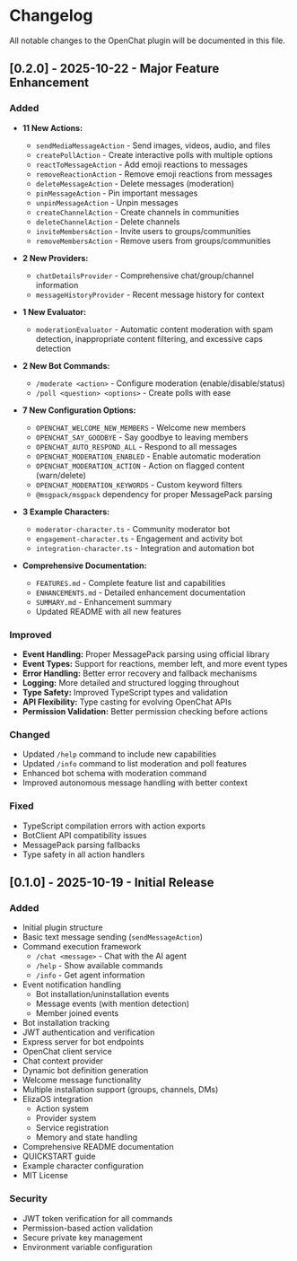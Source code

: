 # Changelog

All notable changes to the OpenChat plugin will be documented in this file.

## [0.2.0] - 2025-10-22 - Major Feature Enhancement

### Added
- **11 New Actions:**
  - `sendMediaMessageAction` - Send images, videos, audio, and files
  - `createPollAction` - Create interactive polls with multiple options
  - `reactToMessageAction` - Add emoji reactions to messages
  - `removeReactionAction` - Remove emoji reactions from messages
  - `deleteMessageAction` - Delete messages (moderation)
  - `pinMessageAction` - Pin important messages
  - `unpinMessageAction` - Unpin messages
  - `createChannelAction` - Create channels in communities
  - `deleteChannelAction` - Delete channels
  - `inviteMembersAction` - Invite users to groups/communities
  - `removeMembersAction` - Remove users from groups/communities

- **2 New Providers:**
  - `chatDetailsProvider` - Comprehensive chat/group/channel information
  - `messageHistoryProvider` - Recent message history for context

- **1 New Evaluator:**
  - `moderationEvaluator` - Automatic content moderation with spam detection, inappropriate content filtering, and excessive caps detection

- **2 New Bot Commands:**
  - `/moderate <action>` - Configure moderation (enable/disable/status)
  - `/poll <question> <options>` - Create polls with ease

- **7 New Configuration Options:**
  - `OPENCHAT_WELCOME_NEW_MEMBERS` - Welcome new members
  - `OPENCHAT_SAY_GOODBYE` - Say goodbye to leaving members
  - `OPENCHAT_AUTO_RESPOND_ALL` - Respond to all messages
  - `OPENCHAT_MODERATION_ENABLED` - Enable automatic moderation
  - `OPENCHAT_MODERATION_ACTION` - Action on flagged content (warn/delete)
  - `OPENCHAT_MODERATION_KEYWORDS` - Custom keyword filters
  - `@msgpack/msgpack` dependency for proper MessagePack parsing

- **3 Example Characters:**
  - `moderator-character.ts` - Community moderator bot
  - `engagement-character.ts` - Engagement and activity bot
  - `integration-character.ts` - Integration and automation bot

- **Comprehensive Documentation:**
  - `FEATURES.md` - Complete feature list and capabilities
  - `ENHANCEMENTS.md` - Detailed enhancement documentation
  - `SUMMARY.md` - Enhancement summary
  - Updated README with all new features

### Improved
- **Event Handling:** Proper MessagePack parsing using official library
- **Event Types:** Support for reactions, member left, and more event types
- **Error Handling:** Better error recovery and fallback mechanisms
- **Logging:** More detailed and structured logging throughout
- **Type Safety:** Improved TypeScript types and validation
- **API Flexibility:** Type casting for evolving OpenChat APIs
- **Permission Validation:** Better permission checking before actions

### Changed
- Updated `/help` command to include new capabilities
- Updated `/info` command to list moderation and poll features
- Enhanced bot schema with moderation command
- Improved autonomous message handling with better context

### Fixed
- TypeScript compilation errors with action exports
- BotClient API compatibility issues
- MessagePack parsing fallbacks
- Type safety in all action handlers

## [0.1.0] - 2025-10-19 - Initial Release

### Added
- Initial plugin structure
- Basic text message sending (`sendMessageAction`)
- Command execution framework
  - `/chat <message>` - Chat with the AI agent
  - `/help` - Show available commands
  - `/info` - Get agent information
- Event notification handling
  - Bot installation/uninstallation events
  - Message events (with mention detection)
  - Member joined events
- Bot installation tracking
- JWT authentication and verification
- Express server for bot endpoints
- OpenChat client service
- Chat context provider
- Dynamic bot definition generation
- Welcome message functionality
- Multiple installation support (groups, channels, DMs)
- ElizaOS integration
  - Action system
  - Provider system
  - Service registration
  - Memory and state handling
- Comprehensive README documentation
- QUICKSTART guide
- Example character configuration
- MIT License

### Security
- JWT token verification for all commands
- Permission-based action validation
- Secure private key management
- Environment variable configuration
